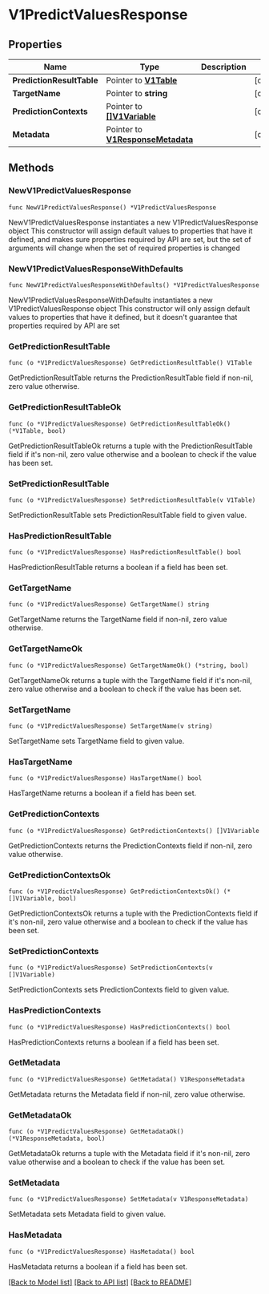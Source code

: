 # V1PredictValuesResponse

## Properties

Name | Type | Description | Notes
------------ | ------------- | ------------- | -------------
**PredictionResultTable** | Pointer to [**V1Table**](V1Table.md) |  | [optional] 
**TargetName** | Pointer to **string** |  | [optional] 
**PredictionContexts** | Pointer to [**[]V1Variable**](V1Variable.md) |  | [optional] 
**Metadata** | Pointer to [**V1ResponseMetadata**](V1ResponseMetadata.md) |  | [optional] 

## Methods

### NewV1PredictValuesResponse

`func NewV1PredictValuesResponse() *V1PredictValuesResponse`

NewV1PredictValuesResponse instantiates a new V1PredictValuesResponse object
This constructor will assign default values to properties that have it defined,
and makes sure properties required by API are set, but the set of arguments
will change when the set of required properties is changed

### NewV1PredictValuesResponseWithDefaults

`func NewV1PredictValuesResponseWithDefaults() *V1PredictValuesResponse`

NewV1PredictValuesResponseWithDefaults instantiates a new V1PredictValuesResponse object
This constructor will only assign default values to properties that have it defined,
but it doesn't guarantee that properties required by API are set

### GetPredictionResultTable

`func (o *V1PredictValuesResponse) GetPredictionResultTable() V1Table`

GetPredictionResultTable returns the PredictionResultTable field if non-nil, zero value otherwise.

### GetPredictionResultTableOk

`func (o *V1PredictValuesResponse) GetPredictionResultTableOk() (*V1Table, bool)`

GetPredictionResultTableOk returns a tuple with the PredictionResultTable field if it's non-nil, zero value otherwise
and a boolean to check if the value has been set.

### SetPredictionResultTable

`func (o *V1PredictValuesResponse) SetPredictionResultTable(v V1Table)`

SetPredictionResultTable sets PredictionResultTable field to given value.

### HasPredictionResultTable

`func (o *V1PredictValuesResponse) HasPredictionResultTable() bool`

HasPredictionResultTable returns a boolean if a field has been set.

### GetTargetName

`func (o *V1PredictValuesResponse) GetTargetName() string`

GetTargetName returns the TargetName field if non-nil, zero value otherwise.

### GetTargetNameOk

`func (o *V1PredictValuesResponse) GetTargetNameOk() (*string, bool)`

GetTargetNameOk returns a tuple with the TargetName field if it's non-nil, zero value otherwise
and a boolean to check if the value has been set.

### SetTargetName

`func (o *V1PredictValuesResponse) SetTargetName(v string)`

SetTargetName sets TargetName field to given value.

### HasTargetName

`func (o *V1PredictValuesResponse) HasTargetName() bool`

HasTargetName returns a boolean if a field has been set.

### GetPredictionContexts

`func (o *V1PredictValuesResponse) GetPredictionContexts() []V1Variable`

GetPredictionContexts returns the PredictionContexts field if non-nil, zero value otherwise.

### GetPredictionContextsOk

`func (o *V1PredictValuesResponse) GetPredictionContextsOk() (*[]V1Variable, bool)`

GetPredictionContextsOk returns a tuple with the PredictionContexts field if it's non-nil, zero value otherwise
and a boolean to check if the value has been set.

### SetPredictionContexts

`func (o *V1PredictValuesResponse) SetPredictionContexts(v []V1Variable)`

SetPredictionContexts sets PredictionContexts field to given value.

### HasPredictionContexts

`func (o *V1PredictValuesResponse) HasPredictionContexts() bool`

HasPredictionContexts returns a boolean if a field has been set.

### GetMetadata

`func (o *V1PredictValuesResponse) GetMetadata() V1ResponseMetadata`

GetMetadata returns the Metadata field if non-nil, zero value otherwise.

### GetMetadataOk

`func (o *V1PredictValuesResponse) GetMetadataOk() (*V1ResponseMetadata, bool)`

GetMetadataOk returns a tuple with the Metadata field if it's non-nil, zero value otherwise
and a boolean to check if the value has been set.

### SetMetadata

`func (o *V1PredictValuesResponse) SetMetadata(v V1ResponseMetadata)`

SetMetadata sets Metadata field to given value.

### HasMetadata

`func (o *V1PredictValuesResponse) HasMetadata() bool`

HasMetadata returns a boolean if a field has been set.


[[Back to Model list]](../README.md#documentation-for-models) [[Back to API list]](../README.md#documentation-for-api-endpoints) [[Back to README]](../README.md)


